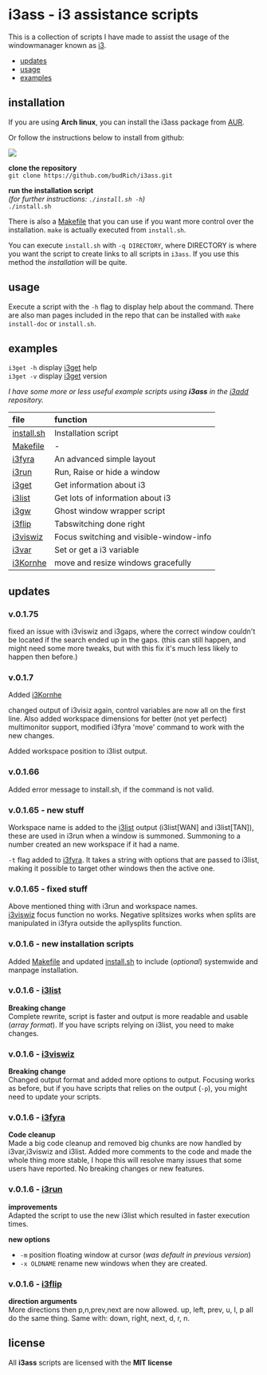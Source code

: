 
# i3ass - i3 assistance scripts 

This is a collection of scripts I have made to
assist the usage of the windowmanager known as [i3](https://i3wm.org/).  

  - [updates](#updates)
  - [usage](#usage)
  - [examples](#examples)

## installation

If you are using **Arch linux**, you can install the i3ass package from [AUR](https://aur.archlinux.org/packages/i3ass/).  

Or follow the instructions below to install from github:  

[![](https://budrich.github.io/img/awd/assinstafina.gif)](https://budrich.github.io/img/org/assinstafina.gif)

**clone the repository**  
`git clone https://github.com/budRich/i3ass.git`  

**run the installation script**  
*(for further instructions: `./install.sh -h`)*  
`./install.sh`   

There is also a [Makefile](https://github.com/budRich/i3ass/blob/master/Makefile) that you can use if you want more control over the installation. `make` is actually executed from `install.sh`.  

You can execute `install.sh` with `-q DIRECTORY`, where DIRECTORY is where you want the script to create links to all scripts in `i3ass`. If you use this method the *installation* will be quite.

## usage

Execute a script with the `-h` flag to display help about the command. There are also man pages included in the repo that can be installed with `make install-doc` or `install.sh`.

## examples

`i3get -h` display [i3get](https://github.com/budRich/i3ass/tree/master/i3get) help  
`i3get -v` display [i3get](https://github.com/budRich/i3ass/tree/master/i3get) version  

*I have some more or less useful example scripts using **i3ass** in the [i3add](https://github.com/budRich/scripts/i3add/) repository.*


|**file**              |**function**|
|:-----------------------|:-----------|
|[install.sh](https://github.com/budRich/i3ass/blob/master/install.sh)              |Installation script
|[Makefile](https://github.com/budRich/i3ass/blob/master/Makefile)              | -
|[i3fyra](https://github.com/budRich/i3ass/tree/master/i3fyra) |An advanced simple layout         |
|[i3run](https://github.com/budRich/i3ass/tree/master/i3run)   |Run, Raise or hide a window       |
|[i3get](https://github.com/budRich/i3ass/tree/master/i3get)   |Get information about i3          |
|[i3list](https://github.com/budRich/i3ass/tree/master/i3list) |Get lots of information about i3  |
|[i3gw](https://github.com/budRich/i3ass/tree/master/i3gw)     |Ghost window wrapper script       |
|[i3flip](https://github.com/budRich/i3ass/tree/master/i3flip)   |Tabswitching done right
|[i3viswiz](https://github.com/budRich/i3ass/tree/master/i3viswiz)   |Focus switching and visible-window-info
|[i3var](https://github.com/budRich/i3ass/tree/master/i3var)    |Set or get a i3 variable
|[i3Kornhe](https://github.com/budRich/i3ass/tree/master/i3Kornhe)    |move and resize windows gracefully


## updates

### v.0.1.75

fixed an issue with i3viswiz and i3gaps, where the
correct window couldn't be located if the search  ended up in the gaps. (this can still happen, and might need some more tweaks, but with this fix it's much less likely to happen then before.)
### v.0.1.7

Added [i3Kornhe](https://github.com/budRich/i3ass/tree/master/i3Kornhe) 

changed output of i3visiz again, control variables are now all on the first line. Also added workspace dimensions for better (not yet perfect) multimonitor support, modified i3fyra 'move' command to work with the new changes.

Added workspace position to i3list output.

### v.0.1.66

Added error message to install.sh, if the command is not valid.

### v.0.1.65 - new stuff

Workspace name is added to the [i3list](https://github.com/budRich/i3ass/tree/master/i3list) output (i3list[WAN] and i3list[TAN]), these are used in i3run when a window is summoned. Summoning to a number created an new workspace if it had a name.  

`-t` flag added to [i3fyra](https://github.com/budRich/i3ass/tree/master/i3fyra). It takes a string with options that are passed to i3list, making it possible to target other windows then the active one.

### v.0.1.65 - fixed stuff
Above mentioned thing with i3run and workspace names.  
[i3viswiz](https://github.com/budRich/i3ass/tree/master/i3viswiz) focus function no works.
Negative splitsizes works when splits are manipulated in i3fyra outside the apllysplits function.

### v.0.1.6 - new installation scripts

Added [Makefile](https://github.com/budRich/i3ass/blob/master/Makefile) and updated [install.sh](https://github.com/budRich/i3ass/blob/master/install.sh) to include (*optional*) systemwide and manpage installation.

### v.0.1.6 - [i3list](https://github.com/budRich/i3ass/tree/master/i3list)

**Breaking change**  
Complete rewrite, script is faster and output is more readable and usable (*array format*). If you have scripts relying on i3list, you need to make changes.  

### v.0.1.6 - [i3viswiz](https://github.com/budRich/i3ass/tree/master/i3viswiz)  
**Breaking change**  
Changed output format and added more options to output. Focusing works as before, but if you have scripts that relies on the output (`-p`), you might need to update your scripts.  

### v.0.1.6 - [i3fyra](https://github.com/budRich/i3ass/tree/master/i3fyra)
**Code cleanup**  
Made a big code cleanup and removed big chunks are now handled by i3var,i3viswiz and i3list. Added more comments to the code and made the whole thing more stable, I hope this will resolve many issues that some users have reported. No breaking changes or new features.

### v.0.1.6 - [i3run](https://github.com/budRich/i3ass/tree/master/i3run)

**improvements**  
Adapted the script to use the new i3list which resulted in faster execution times.  

**new options**    

  - `-m` position floating window at cursor (*was default in previous version*)  
  - `-x OLDNAME` rename new windows when they are created.

### v.0.1.6 - [i3flip](https://github.com/budRich/i3ass/tree/master/i3flip)

**direction arguments**  
More directions then p,n,prev,next are now allowed. up, left, prev, u, l, p all do the same thing. Same with: down, right, next, d, r, n.    

## license

All **i3ass** scripts are licensed with the **MIT license**


